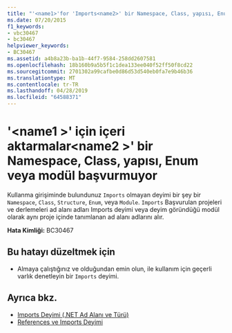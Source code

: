 ```yaml
---
title: "'<name1>'for 'Imports<name2>' bir Namespace, Class, yapısı, Enum veya modül başvurmuyor"
ms.date: 07/20/2015
f1_keywords:
- vbc30467
- bc30467
helpviewer_keywords:
- BC30467
ms.assetid: a4b8a23b-ba1b-44f7-9584-258dd2607581
ms.openlocfilehash: 18b160b9a5b5f1c1dea133ee040f52ff50f8cd22
ms.sourcegitcommit: 2701302a99cafbe0d86d53d540eb0fa7e9b46b36
ms.translationtype: MT
ms.contentlocale: tr-TR
ms.lasthandoff: 04/28/2019
ms.locfileid: "64588371"
---
```

# <a name="name1-for-the-imports-name2-does-not-refer-to-a-namespace-class-structure-enum-or-module"></a>'\<name1 >' için içeri aktarmalar\<name2 >' bir Namespace, Class, yapısı, Enum veya modül başvurmuyor
Kullanma girişiminde bulundunuz `Imports` olmayan deyimi bir şey bir `Namespace`, `Class`, `Structure`, `Enum`, veya `Module`. `Imports` Başvurulan projeleri ve derlemeleri ad alanı adları Imports deyimi veya deyim göründüğü modül olarak aynı proje içinde tanımlanan ad alanı adlarını alır.  
  
 **Hata Kimliği:** BC30467  
  
## <a name="to-correct-this-error"></a>Bu hatayı düzeltmek için  
  
- Almaya çalıştığınız ve olduğundan emin olun, ile kullanım için geçerli varlık denetleyin bir `Imports` deyimi.  
  
## <a name="see-also"></a>Ayrıca bkz.

- [Imports Deyimi (.NET Ad Alanı ve Türü)](../../visual-basic/language-reference/statements/imports-statement-net-namespace-and-type.md)
- [References ve Imports Deyimi](../../visual-basic/programming-guide/program-structure/references-and-the-imports-statement.md)
